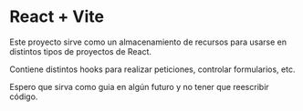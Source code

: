 # React + Vite

Este proyecto sirve como un almacenamiento de recursos para usarse en distintos tipos de proyectos de React. 

Contiene distintos hooks para realizar peticiones, controlar formularios, etc.

Espero que sirva como guia en algún futuro y no tener que reescribir código.